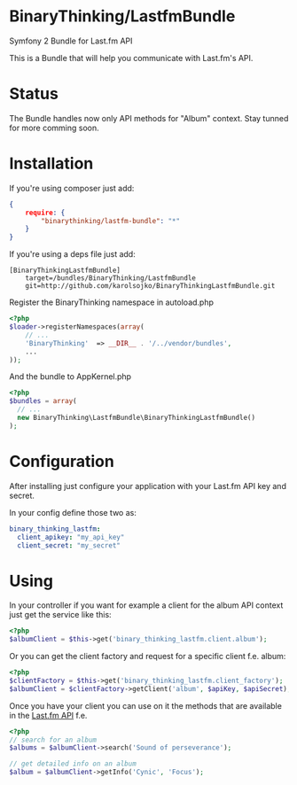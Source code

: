 BinaryThinking/LastfmBundle
==========================

Symfony 2 Bundle for Last.fm API

This is a Bundle that will help you communicate with Last.fm's API. 

Status
======

The Bundle handles now only API methods for "Album" context. Stay tunned for more comming soon.

Installation
============

If you're using composer just add:

```json
{
    require: {
        "binarythinking/lastfm-bundle": "*"
    }
}
```

If you're using a deps file just add:

```
[BinaryThinkingLastfmBundle]
    target=/bundles/BinaryThinking/LastfmBundle
    git=http://github.com/karolsojko/BinaryThinkingLastfmBundle.git
```

Register the BinaryThinking namespace in autoload.php

```php
<?php
$loader->registerNamespaces(array(
    // ...
    'BinaryThinking'  => __DIR__ . '/../vendor/bundles',
    ...
));
```

And the bundle to AppKernel.php

```php
<?php
$bundles = array(
  // ...
  new BinaryThinking\LastfmBundle\BinaryThinkingLastfmBundle()
);
```

Configuration
=============

After installing just configure your application with your Last.fm API key and secret.

In your config define those two as:

```yaml
binary_thinking_lastfm:
  client_apikey: "my_api_key"
  client_secret: "my_secret"
```

Using
=====

In your controller if you want for example a client for the album API context just get the service like this:

```php
<?php
$albumClient = $this->get('binary_thinking_lastfm.client.album');
```

Or you can get the client factory and request for a specific client f.e. album:

```php
<?php
$clientFactory = $this->get('binary_thinking_lastfm.client_factory');
$albumClient = $clientFactory->getClient('album', $apiKey, $apiSecret);
```

Once you have your client you can use on it the methods that are available in the [Last.fm API](http://www.lastfm.pl/api/intro) f.e.

```php
<?php
// search for an album
$albums = $albumClient->search('Sound of perseverance');

// get detailed info on an album
$album = $albumClient->getInfo('Cynic', 'Focus');
```

